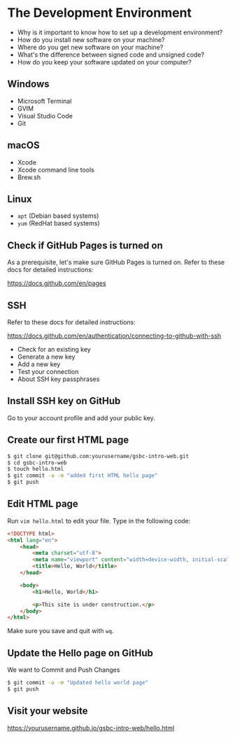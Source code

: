 # The Development Environment

- Why is it important to know how to set up a development environment?
- How do you install new software on your machine?
- Where do you get new software on your machine?
- What's the difference between signed code and unsigned code?
- How do you keep your software updated on your computer?

## Windows

- Microsoft Terminal
- GVIM
- Visual Studio Code
- Git

## macOS

- Xcode
- Xcode command line tools
- Brew.sh

## Linux

- `apt` (Debian based systems)
- `yum` (RedHat based systems)

## Check if GitHub Pages is turned on

As a prerequisite, let's make sure GitHub Pages is turned on. Refer to these docs for detailed instructions:

<https://docs.github.com/en/pages>

## SSH

Refer to these docs for detailed instructions:

<https://docs.github.com/en/authentication/connecting-to-github-with-ssh>

- Check for an existing key
- Generate a new key
- Add a new key
- Test your connection
- About SSH key passphrases

## Install SSH key on GitHub

Go to your account profile and add your public key.

## Create our first HTML page

```bash
$ git clone git@github.com:yourusername/gsbc-intro-web.git
$ cd gsbc-intro-web
$ touch hello.html
$ git commit -a -m "added first HTML hello page"
$ git push
```

## Edit HTML page

Run `vim hello.html` to edit your file. Type in the following code:

```html
<!DOCTYPE html>
<html lang="en">
    <head>
        <meta charset="utf-8">
        <meta name="viewport" content="width=device-width, initial-scale=1">
        <title>Hello, World</title>
    </head>

    <body>
        <h1>Hello, World</h1>

        <p>This site is under construction.</p>
    </body>
</html>
```

Make sure you save and quit with `wq`.

## Update the Hello page on GitHub

We want to Commit and Push Changes

```bash
$ git commit -a -m "Updated hello world page"
$ git push
```

## Visit your website

<https://yourusername.github.io/gsbc-intro-web/hello.html>
